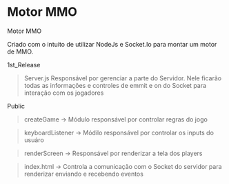 # Motor MMO
Motor MMO

Criado com o intuito de utilizar NodeJs e Socket.Io para montar um motor de MMO.

1st_Release
> Server.js
  > Responsável por gerenciar a parte do Servidor.
  > Nele ficarão todas as informações e controles de emmit e on do Socket para interação com os jogadores
 
 Public
 > createGame
  -> Módulo responsável por controlar regras do jogo
 
 > keyboardListener
  -> Módilo responsável por controlar os inputs do usuáro
  
 > renderScreen
  -> Responsável por renderizar a tela dos players
  
 > index.html
  -> Controla a comunicação com o Socket do servidor para renderizar enviando e recebendo eventos
